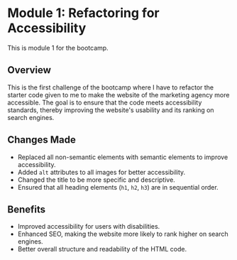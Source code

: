 # Module 1: Refactoring for Accessibility

This is module 1 for the bootcamp.

## Overview
This is the first challenge of the bootcamp where I have to refactor the starter code given to me to make the website of the marketing agency more accessible. The goal is to ensure that the code meets accessibility standards, thereby improving the website's usability and its ranking on search engines.

## Changes Made
- Replaced all non-semantic elements with semantic elements to improve accessibility.
- Added `alt` attributes to all images for better accessibility.
- Changed the title to be more specific and descriptive.
- Ensured that all heading elements (`h1`, `h2`, `h3`) are in sequential order.

## Benefits
- Improved accessibility for users with disabilities.
- Enhanced SEO, making the website more likely to rank higher on search engines.
- Better overall structure and readability of the HTML code.
